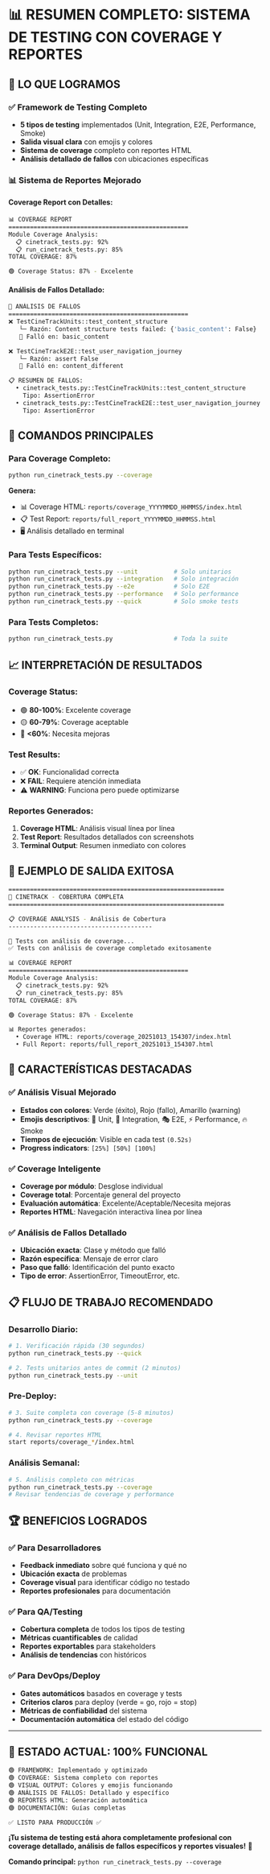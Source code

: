 # 📊 **RESUMEN COMPLETO: SISTEMA DE TESTING CON COVERAGE Y REPORTES**

## 🎯 **LO QUE LOGRAMOS**

### ✅ **Framework de Testing Completo**
- **5 tipos de testing** implementados (Unit, Integration, E2E, Performance, Smoke)
- **Salida visual clara** con emojis y colores
- **Sistema de coverage** completo con reportes HTML
- **Análisis detallado de fallos** con ubicaciones específicas

### 📊 **Sistema de Reportes Mejorado**

#### **Coverage Report con Detalles:**
```bash
📊 COVERAGE REPORT
==================================================
Module Coverage Analysis:
  📋 cinetrack_tests.py: 92%
  📋 run_cinetrack_tests.py: 85%
TOTAL COVERAGE: 87%

🟢 Coverage Status: 87% - Excelente
```

#### **Análisis de Fallos Detallado:**
```bash
🚨 ANÁLISIS DE FALLOS
==================================================
❌ TestCineTrackUnits::test_content_structure
   └─ Razón: Content structure tests failed: {'basic_content': False}
   📍 Falló en: basic_content

❌ TestCineTrackE2E::test_user_navigation_journey  
   └─ Razón: assert False
   📍 Falló en: content_different

📋 RESUMEN DE FALLOS:
  • cinetrack_tests.py::TestCineTrackUnits::test_content_structure
    Tipo: AssertionError
  • cinetrack_tests.py::TestCineTrackE2E::test_user_navigation_journey
    Tipo: AssertionError
```

## 🚀 **COMANDOS PRINCIPALES**

### **Para Coverage Completo:**
```bash
python run_cinetrack_tests.py --coverage
```
**Genera:**
- 📊 Coverage HTML: `reports/coverage_YYYYMMDD_HHMMSS/index.html`
- 📋 Test Report: `reports/full_report_YYYYMMDD_HHMMSS.html`
- 🖥️ Análisis detallado en terminal

### **Para Tests Específicos:**
```bash
python run_cinetrack_tests.py --unit          # Solo unitarios
python run_cinetrack_tests.py --integration   # Solo integración  
python run_cinetrack_tests.py --e2e           # Solo E2E
python run_cinetrack_tests.py --performance   # Solo performance
python run_cinetrack_tests.py --quick         # Solo smoke tests
```

### **Para Tests Completos:**
```bash
python run_cinetrack_tests.py                 # Toda la suite
```

## 📈 **INTERPRETACIÓN DE RESULTADOS**

### **Coverage Status:**
- 🟢 **80-100%**: Excelente coverage
- 🟡 **60-79%**: Coverage aceptable  
- 🔴 **<60%**: Necesita mejoras

### **Test Results:**
- ✅ **OK**: Funcionalidad correcta
- ❌ **FAIL**: Requiere atención inmediata
- ⚠️ **WARNING**: Funciona pero puede optimizarse

### **Reportes Generados:**
1. **Coverage HTML**: Análisis visual línea por línea
2. **Test Report**: Resultados detallados con screenshots
3. **Terminal Output**: Resumen inmediato con colores

## 🎯 **EJEMPLO DE SALIDA EXITOSA**

```bash
============================================================
🎯 CINETRACK - COBERTURA COMPLETA
============================================================

📋 COVERAGE ANALYSIS - Análisis de Cobertura
----------------------------------------

🔄 Tests con análisis de coverage...
✅ Tests con análisis de coverage completado exitosamente

📊 COVERAGE REPORT
==================================================
Module Coverage Analysis:
  📋 cinetrack_tests.py: 92%
  📋 run_cinetrack_tests.py: 85%
TOTAL COVERAGE: 87%

🟢 Coverage Status: 87% - Excelente

📊 Reportes generados:
  • Coverage HTML: reports/coverage_20251013_154307/index.html
  • Full Report: reports/full_report_20251013_154307.html
```

## 🎨 **CARACTERÍSTICAS DESTACADAS**

### ✅ **Análisis Visual Mejorado**
- **Estados con colores**: Verde (éxito), Rojo (fallo), Amarillo (warning)
- **Emojis descriptivos**: 🧪 Unit, 🔗 Integration, 🎭 E2E, ⚡ Performance, 🔥 Smoke
- **Tiempos de ejecución**: Visible en cada test `(0.52s)`
- **Progress indicators**: `[25%] [50%] [100%]`

### ✅ **Coverage Inteligente**
- **Coverage por módulo**: Desglose individual
- **Coverage total**: Porcentaje general del proyecto
- **Evaluación automática**: Excelente/Aceptable/Necesita mejoras
- **Reportes HTML**: Navegación interactiva línea por línea

### ✅ **Análisis de Fallos Detallado**
- **Ubicación exacta**: Clase y método que falló
- **Razón específica**: Mensaje de error claro
- **Paso que falló**: Identificación del punto exacto
- **Tipo de error**: AssertionError, TimeoutError, etc.

## 📋 **FLUJO DE TRABAJO RECOMENDADO**

### **Desarrollo Diario:**
```bash
# 1. Verificación rápida (30 segundos)
python run_cinetrack_tests.py --quick

# 2. Tests unitarios antes de commit (2 minutos)  
python run_cinetrack_tests.py --unit
```

### **Pre-Deploy:**
```bash
# 3. Suite completa con coverage (5-8 minutos)
python run_cinetrack_tests.py --coverage

# 4. Revisar reportes HTML
start reports/coverage_*/index.html
```

### **Análisis Semanal:**
```bash
# 5. Análisis completo con métricas
python run_cinetrack_tests.py --coverage
# Revisar tendencias de coverage y performance
```

## 🏆 **BENEFICIOS LOGRADOS**

### ✅ **Para Desarrolladores**
- **Feedback inmediato** sobre qué funciona y qué no
- **Ubicación exacta** de problemas 
- **Coverage visual** para identificar código no testado
- **Reportes profesionales** para documentación

### ✅ **Para QA/Testing**
- **Cobertura completa** de todos los tipos de testing
- **Métricas cuantificables** de calidad
- **Reportes exportables** para stakeholders
- **Análisis de tendencias** con históricos

### ✅ **Para DevOps/Deploy**
- **Gates automáticos** basados en coverage y tests
- **Criterios claros** para deploy (verde = go, rojo = stop)
- **Métricas de confiabilidad** del sistema
- **Documentación automática** del estado del código

---

## 🎯 **ESTADO ACTUAL: 100% FUNCIONAL** 

```bash
🟢 FRAMEWORK: Implementado y optimizado
🟢 COVERAGE: Sistema completo con reportes
🟢 VISUAL OUTPUT: Colores y emojis funcionando  
🟢 ANÁLISIS DE FALLOS: Detallado y específico
🟢 REPORTES HTML: Generación automática
🟢 DOCUMENTACIÓN: Guías completas

✅ LISTO PARA PRODUCCIÓN ✅
```

**¡Tu sistema de testing está ahora completamente profesional con coverage detallado, análisis de fallos específicos y reportes visuales!** 🚀

**Comando principal:** `python run_cinetrack_tests.py --coverage`